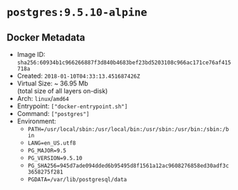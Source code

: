 # `postgres:9.5.10-alpine`

## Docker Metadata

- Image ID: `sha256:60934b1c966266887f3d840b4683bef23bd5203108c966ac171ce76af415718a`
- Created: `2018-01-10T04:33:13.451687426Z`
- Virtual Size: ~ 36.95 Mb  
  (total size of all layers on-disk)
- Arch: `linux`/`amd64`
- Entrypoint: `["docker-entrypoint.sh"]`
- Command: `["postgres"]`
- Environment:
  - `PATH=/usr/local/sbin:/usr/local/bin:/usr/sbin:/usr/bin:/sbin:/bin`
  - `LANG=en_US.utf8`
  - `PG_MAJOR=9.5`
  - `PG_VERSION=9.5.10`
  - `PG_SHA256=945d7ade094dded6b95495d8f1561a12ac9608276858ed30adf3c3658275f281`
  - `PGDATA=/var/lib/postgresql/data`
